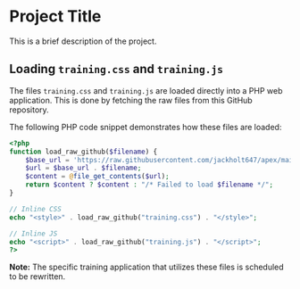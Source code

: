 # Project Title

This is a brief description of the project.

## Loading `training.css` and `training.js`

The files `training.css` and `training.js` are loaded directly into a PHP web application. This is done by fetching the raw files from this GitHub repository.

The following PHP code snippet demonstrates how these files are loaded:

```php
<?php
function load_raw_github($filename) {
    $base_url = 'https://raw.githubusercontent.com/jackholt647/apex/main/';
    $url = $base_url . $filename;
    $content = @file_get_contents($url);
    return $content ? $content : "/* Failed to load $filename */";
}

// Inline CSS
echo "<style>" . load_raw_github("training.css") . "</style>";

// Inline JS
echo "<script>" . load_raw_github("training.js") . "</script>";
?>
```

**Note:** The specific training application that utilizes these files is scheduled to be rewritten.
